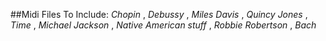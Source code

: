 ##Midi Files To Include:
_Chopin_ ,
_Debussy_ ,
_Miles Davis_ ,
_Quincy Jones_ ,
_Time_ ,
_Michael Jackson_ ,
_Native American stuff_ ,
_Robbie Robertson_ ,
_Bach_ 
